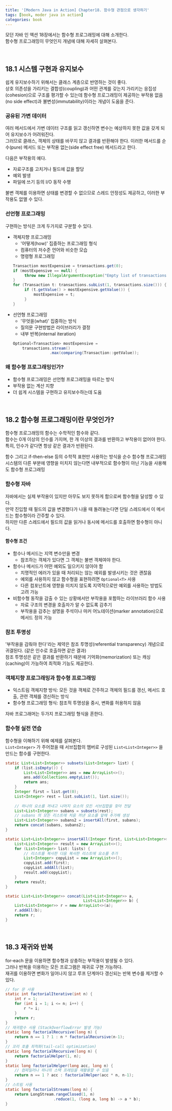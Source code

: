 ```yaml
---
title: '[Modern Java in Action] Chapter18. 함수형 관점으로 생각하기'
tags: [book, moder java in action]
categories: book
---
```


모던 자바 인 액션 18장에서는 함수형 프로그래밍에 대해 소개한다.   
함수형 프로그래밍이 무엇인지 개념에 대해 자세히 살펴본다.  

<!--more-->

<br/>

## 18.1 시스템 구현과 유지보수

쉽게 유지보수하기 위해서는 클래스 계층으로 반영하는 것이 좋다.  
상호 의존성을 가리키는 결합성(coupling)과 어떤 관계를 갖는지 가리키는 응집성(cohesion)으로 구조를 평가할 수 있는데 
함수형 프로그래밍이 제공하는 부작용 없음(no side effect)과 불변성(immutability)이라는 개념이 도움을 준다. 


### 공유된 가변 데이터

여러 메서드에서 가변 데이터 구조를 읽고 갱신하면 변수는 예상하지 못한 값을 갖게 되어 유지보수가 어려워진다.  
그러므로 클래스, 객체의 상태를 바꾸지 않고 결과를 반환해야 한다. 
이러한 메서드를 순수(pure) 메서드 또는 부작용 없는(side effect free) 메서드라고 한다.  

다음은 부작용의 예다. 
- 자료구조를 고치거나 필드에 값을 할당
- 예외 발생
- 파일에 쓰기 등의 I/O 동작 수행

불변 객체를 이용하면 상태를 변경할 수 없으므로 스레드 안정성도 제공하고, 이러한 부작용도 없앨 수 있다.  

### 선언형 프로그래밍

구현하는 방식은 크게 두가지로 구분할 수 있다. 

- 객체지향 프로그래밍
  - '어떻게(how)' 집중하는 프로그래밍 형식
  - 컴퓨터의 저수준 언어와 비슷한 모습
  - 명령형 프로그래밍
  ```java 
  Transaction mostExpensive = transactions.get(0);
  if (mostExpensive == null) {
       throw new IllegalArgumentException("Empty list of transactions");
  }
  for (Transaction t: transactions.subList(1, transactions.size())) {
       if (t.getValue() > mostExpensive.getValue()) {
           mostExpensive = t;
       }
  }
  ```
- 선언형 프로그래밍
  - '무엇을(what)' 집중하는 방식
  - 질의문 구현방법은 라이브러리가 결정
  - 내부 반복(internal iteration)
  ```java 
  Optional<Transaction> mostExpensive = 
      transactions.stream()
                  .max(comparing(Transaction::getValue));
  ```
  
### 왜 함수형 프로그래밍인가?

- 함수형 프로그래밍은 선언형 프로그래밍을 따르는 방식
- 부작용 없는 계산 지향
- 더 쉽게 시스템을 구현하고 유지보수하는데 도움


<br/>

## 18.2 함수형 프로그래밍이란 무엇인가?

함수형 프로그래밍의 함수는 수학적인 함수와 같다.  
함수는 0개 이상의 인수를 가지며, 한 개 이상의 결과를 반환하고 부작용이 없어야 한다.  
특히, 인수가 같다면 항상 같은 결과가 반환된다.

함수 그리고 if-then-else 등의 수학적 표현만 사용하는 방식을 순수 함수형 프로그래밍  
시스템의 다른 부분에 영향을 미치지 않는다면 내부적으로 함수형이 아닌 기능을 사용해도 함수형 프로그래밍

### 함수형 자바

자바에서는 실제 부작용이 있지만 아무도 보지 못하게 함으로써 함수형을 달성할 수 있다.  
만약 진입할 때 필드의 값을 변경했다가 나올 때 돌려놓는다면 단일 스레드에서 이 메서드는 함수형이라 간주할 수 있다.  
하지만 다른 스레드에서 필드의 값을 읽거나 동시에 메서드를 호출하면 함수형이 아니다.

#### 함수형 조건
- 함수나 메서드는 지역 변수만을 변경
  - 참조하는 객체가 있다면 그 객체는 불변 객체여야 한다.
- 함수나 메서드가 어떤 예외도 일으키지 않아야 함
  - 치명적인 에러가 있을 때 처리되는 않는 예외를 발생시키는 것은 괜찮음
  - 예외를 사용하지 않고 함수형을 표현하려면 `Optional<T>` 사용
  - 다른 컴포넌트에 영향을 미치지 않도록 지역적으로만 예외를 사용하는 방법도 고려 가능
- 비함수형 동작을 감출 수 있는 상황에서만 부작용을 포함하는 라이브러리 함수 사용
  - 자료 구조의 변경을 호출자가 알 수 없도록 감추기
  - 부작용을 감추는 설명을 주석이나 마커 어노테이션(marker annotation)으로 메서드 정의 가능

### 참조 투명성

'부작용을 감춰야 한다'라는 제약은 참조 투명성(referential transparency) 개념으로 귀결된다. (같은 인수로 호출하면 같은 결과)   
참조 투명성은 같은 결과를 반환하기 때문에 기억화(memorization) 또는 캐싱(caching)이 가능하여 최적화 기능도 제공한다.

### 객체지향 프로그래밍과 함수형 프로그래밍

- 익스트림 객체지향 방식: 모든 것을 객체로 간주하고 객체의 필드를 갱신, 메서드 호출, 관련 객체를 갱신하는 방식
- 함수형 프로그래밍 형식: 참조적 투명성을 중시, 변화를 허용하지 않음

자바 프로그래머는 두가지 프로그래밍 형식을 혼한다.

### 함수형 실전 연습

함수형을 이해하기 위해 예제를 살펴본다.  
`List<Integer>` 가 주어졌을 때 서브집합의 멤버로 구성된 `List<List<Integer>>` 을 만드는 함수를 구현한다.

```java 
static List<List<Integer>> subsets(List<Integer> list) {
    if (list.isEmpty()) {
        List<List<Integer>> ans = new ArrayList<>();
        ans.add(Collections.emptyList());
        return ans;
    }
    Integer first = list.get(0);
    List<Integer> rest = list.subList(1, list.size());
    
    // 하나의 요소를 꺼내고 나머지 요소의 모든 서브집합을 찾아 전달
    List<List<Integer>> subans = subsets(rest);
    // subans 의 모든 리스트에 처음 꺼낸 요소를 앞에 추가해 생성 
    List<List<Integer>> subans2 = insertAll(first, subans);
    return concat(subans, subans2);
}

static List<List<Integer>> insertAll(Integer first, List<List<Integer>> lists) {
    List<List<Integer>> result = new ArrayList<>();
    for (List<Integer> list: lists) {
        // 리스트를 복사한 다음 복사한 리스트에 요소를 추가
        List<Integer> copyList = new ArrayList<>();
        copyList.add(first);
        copyList.addAll(list);
        result.add(copyList);
    }
    return result;
}

static List<List<Integer>> concat(List<List<Integer>> a,
                                  List<List<Integer>> b) {
    List<List<Integer>> r = new ArrayList<>(a);
    r.addAll(b);
    return r;
}
```

<br/>

## 18.3 재귀와 반복

for-each 문을 이용하면 함수형과 상충하는 부작용이 발생될 수 있다.  
그러나 반복을 이용하는 모든 프로그램은 재귀로 구현 가능하다.  
재귀를 이용하면 변화가 일어나지 않고 루프 단계마다 갱신되는 반복 변수를 제거할 수 있다.  

```java 
// for 문 사용
static int factorialIterative(int n) {
    int r = 1;
    for (int i = 1; i <= n; i++) {
        r *= i;
    }
    return r; 
}
// 재귀함수 사용 (StackOverflowError 발생 가능)
static long factorialRecursive(long n) {
    return n == 1 ? 1 : n * factorialRecursive(n-1);
}
// 꼬리 호출 죄척화(tail-call optimization)
static long factorialRecursive(long n) {
    return factorialHelper(1, n);
}
static long factorialHelper(long acc, long n) {
    // 컴파일러나 하나의 스택 프레임을 재활용할 수 있음
    return n == 1 ? acc : factorialHelper(acc * n, n-1);
}
// 스트림 사용
static long factorialStreams(long n) {
    return LongStream.rangeClosed(1, n)
                     .reduce(1, (long a, long b) -> a * b);
}
```
